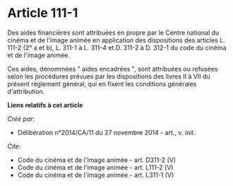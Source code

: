 # Article 111-1

Des aides financières sont attribuées en propre par le Centre national du cinéma et de l'image animée en application des
dispositions des articles L. 111-2 (2° a et b), L. 311-1 à L. 311-4 et D. 311-2 à D. 312-1 du code du cinéma et de l'image
animée. 

Ces aides, dénommées " aides encadrées ", sont attribuées ou refusées selon les procédures prévues par les dispositions des
livres II à VII du présent règlement général, qui en fixent les conditions générales d'attribution.

**Liens relatifs à cet article**

_Créé par_:

  - Délibération n°2014/CA/11 du 27 novembre 2014 - art., v. init.

_Cite_:

  - Code du cinéma et de l'image animée - art. D311-2 (V)
  - Code du cinéma et de l'image animée - art. L111-2 (V)
  - Code du cinéma et de l'image animée - art. L311-1 (V)
